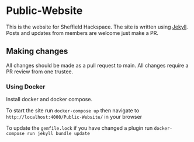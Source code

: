 # Public-Website

This is the website for Sheffield Hackspace. The site is written using [Jekyll](https://jekyllrb.com/). Posts and updates from members are welcome just make a PR.

## Making changes

All changes should be made as a pull request to main. All changes require a PR review from one trustee.

### Using Docker

Install docker and docker compose.

To start the site run `docker-compose up` then navigate to `http://localhost:4000/Public-Website/` in your browser

To update the `gemfile.lock` if you have changed a plugin run `docker-compose run jekyll bundle update`
